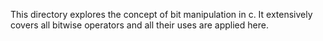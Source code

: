 This directory explores the concept of bit manipulation in c. It extensively covers all bitwise operators and all their uses are applied here.
